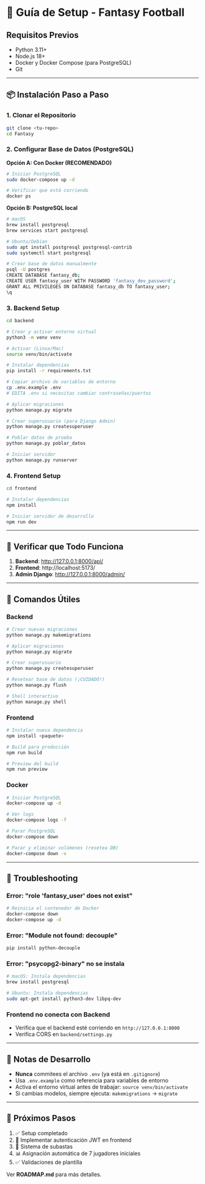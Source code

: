 # 🚀 Guía de Setup - Fantasy Football

## Requisitos Previos

- Python 3.11+
- Node.js 18+
- Docker y Docker Compose (para PostgreSQL)
- Git

---

## 📦 Instalación Paso a Paso

### 1. Clonar el Repositorio
```bash
git clone <tu-repo>
cd Fantasy
```

### 2. Configurar Base de Datos (PostgreSQL)

**Opción A: Con Docker (RECOMENDADO)**
```bash
# Iniciar PostgreSQL
sudo docker-compose up -d

# Verificar que está corriendo
docker ps
```

**Opción B: PostgreSQL local**
```bash
# macOS
brew install postgresql
brew services start postgresql

# Ubuntu/Debian
sudo apt install postgresql postgresql-contrib
sudo systemctl start postgresql

# Crear base de datos manualmente
psql -U postgres
CREATE DATABASE fantasy_db;
CREATE USER fantasy_user WITH PASSWORD 'fantasy_dev_password';
GRANT ALL PRIVILEGES ON DATABASE fantasy_db TO fantasy_user;
\q
```

### 3. Backend Setup

```bash
cd backend

# Crear y activar entorno virtual
python3 -m venv venv

# Activar (Linux/Mac)
source venv/bin/activate

# Instalar dependencias
pip install -r requirements.txt

# Copiar archivo de variables de entorno
cp .env.example .env
# EDITA .env si necesitas cambiar contraseñas/puertos

# Aplicar migraciones
python manage.py migrate

# Crear superusuario (para Django Admin)
python manage.py createsuperuser

# Poblar datos de prueba
python manage.py poblar_datos

# Iniciar servidor
python manage.py runserver
```

### 4. Frontend Setup

```bash
cd frontend

# Instalar dependencias
npm install

# Iniciar servidor de desarrollo
npm run dev
```

---

## 🧪 Verificar que Todo Funciona

1. **Backend**: http://127.0.0.1:8000/api/
2. **Frontend**: http://localhost:5173/
3. **Admin Django**: http://127.0.0.1:8000/admin/

---

## 🔧 Comandos Útiles

### Backend
```bash
# Crear nuevas migraciones
python manage.py makemigrations

# Aplicar migraciones
python manage.py migrate

# Crear superusuario
python manage.py createsuperuser

# Resetear base de datos (¡CUIDADO!)
python manage.py flush

# Shell interactivo
python manage.py shell
```

### Frontend
```bash
# Instalar nueva dependencia
npm install <paquete>

# Build para producción
npm run build

# Preview del build
npm run preview
```

### Docker
```bash
# Iniciar PostgreSQL
docker-compose up -d

# Ver logs
docker-compose logs -f

# Parar PostgreSQL
docker-compose down

# Parar y eliminar volúmenes (resetea DB)
docker-compose down -v
```

---

## 🐛 Troubleshooting

### Error: "role 'fantasy_user' does not exist"
```bash
# Reinicia el contenedor de Docker
docker-compose down
docker-compose up -d
```

### Error: "Module not found: decouple"
```bash
pip install python-decouple
```

### Error: "psycopg2-binary" no se instala
```bash
# macOS: Instala dependencias
brew install postgresql

# Ubuntu: Instala dependencias
sudo apt-get install python3-dev libpq-dev
```

### Frontend no conecta con Backend
- Verifica que el backend esté corriendo en `http://127.0.0.1:8000`
- Verifica CORS en `backend/settings.py`

---

## 📝 Notas de Desarrollo

- **Nunca** commitees el archivo `.env` (ya está en `.gitignore`)
- Usa `.env.example` como referencia para variables de entorno
- Activa el entorno virtual antes de trabajar: `source venv/bin/activate`
- Si cambias modelos, siempre ejecuta: `makemigrations` → `migrate`

---

## 🚢 Próximos Pasos

1. ✅ Setup completado
2. 🔐 Implementar autenticación JWT en frontend
3. 🎯 Sistema de subastas
4. 📊 Asignación automática de 7 jugadores iniciales
5. ✅ Validaciones de plantilla

Ver **ROADMAP.md** para más detalles.
